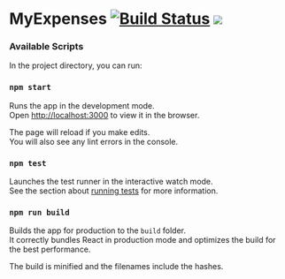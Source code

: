 # MyExpenses [![Build Status](https://travis-ci.com/lfmachadodasilva/myexpenses-ui.svg?branch=master)](https://travis-ci.com/lfmachadodasilva/myexpenses-ui) ![](https://github.com/lfmachadodasilva/expenses-ui/workflows/node-ci/badge.svg)

### Available Scripts

In the project directory, you can run:

### `npm start`

Runs the app in the development mode.<br />
Open [http://localhost:3000](http://localhost:3000) to view it in the browser.

The page will reload if you make edits.<br />
You will also see any lint errors in the console.

### `npm test`

Launches the test runner in the interactive watch mode.<br />
See the section about [running tests](https://facebook.github.io/create-react-app/docs/running-tests) for more information.

### `npm run build`

Builds the app for production to the `build` folder.<br />
It correctly bundles React in production mode and optimizes the build for the best performance.

The build is minified and the filenames include the hashes.<br />
